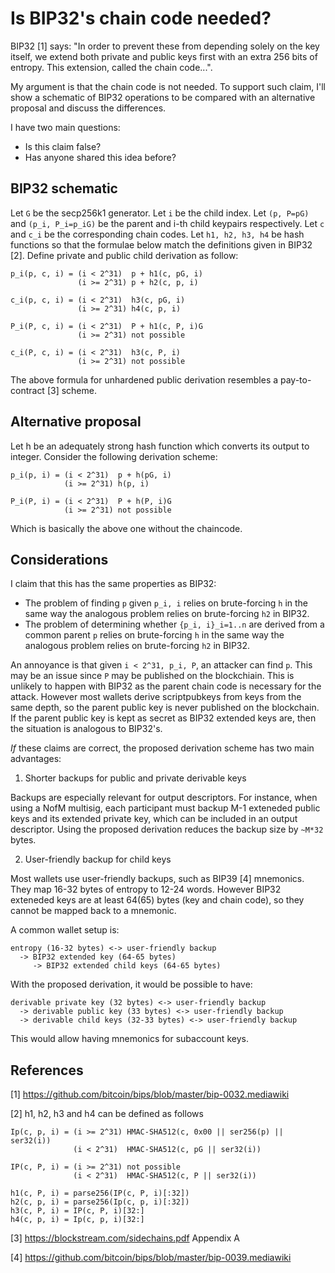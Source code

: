 # Is BIP32's chain code needed?

BIP32 [1] says: "In order to prevent these from depending solely on the key 
itself, we extend both private and public keys first with an extra 256 bits of 
entropy. This extension, called the chain code...".

My argument is that the chain code is not needed.
To support such claim, I'll show a schematic of BIP32 operations to be compared
with an alternative proposal and discuss the differences.

I have two main questions:
- Is this claim false?
- Has anyone shared this idea before?

## BIP32 schematic

Let `G` be the secp256k1 generator.
Let `i` be the child index.
Let `(p, P=pG)` and `(p_i, P_i=p_iG)` be the parent and i-th child keypairs
respectively.
Let `c` and `c_i` be the corresponding chain codes.
Let `h1, h2, h3, h4` be hash functions so that the formulae below match the
definitions given in BIP32 [2].
Define private and public child derivation as follow:

    p_i(p, c, i) = (i < 2^31)  p + h1(c, pG, i)
                   (i >= 2^31) p + h2(c, p, i)

    c_i(p, c, i) = (i < 2^31)  h3(c, pG, i)
                   (i >= 2^31) h4(c, p, i)

    P_i(P, c, i) = (i < 2^31)  P + h1(c, P, i)G
                   (i >= 2^31) not possible

    c_i(P, c, i) = (i < 2^31)  h3(c, P, i)
                   (i >= 2^31) not possible

The above formula for unhardened public derivation resembles a pay-to-contract 
[3] scheme.

## Alternative proposal

Let h be an adequately strong hash function which converts its output to
integer.
Consider the following derivation scheme:

    p_i(p, i) = (i < 2^31)  p + h(pG, i)
                (i >= 2^31) h(p, i)

    P_i(P, i) = (i < 2^31)  P + h(P, i)G
                (i >= 2^31) not possible

Which is basically the above one without the chaincode.

## Considerations

I claim that this has the same properties as BIP32:
- The problem of finding `p` given `p_i, i` relies on brute-forcing `h` in the
  same way the analogous problem relies on brute-forcing `h2` in BIP32.
- The problem of determining whether `{p_i, i}_i=1..n` are derived from a common
  parent `p` relies on brute-forcing `h` in the same way the analogous problem
  relies on brute-forcing `h2` in BIP32.

An annoyance is that given `i < 2^31, p_i, P`, an attacker can find `p`.
This may be an issue since `P` may be published on the blockchiain.
This is unlikely to happen with BIP32 as the parent chain code is necessary for
the attack.
However most wallets derive scriptpubkeys from keys from the same depth, so the
parent public key is never published on the blockchain.
If the parent public key is kept as secret as BIP32 extended keys are, then the 
situation is analogous to BIP32's.

_If_ these claims are correct, the proposed derivation scheme has two main
advantages:

1) Shorter backups for public and private derivable keys

Backups are especially relevant for output descriptors. For instance, when using
a NofM multisig, each participant must backup M-1 exteneded public keys and its
extended private key, which can be included in an output descriptor. Using the 
proposed derivation reduces the backup size by `~M*32` bytes.

2) User-friendly backup for child keys

Most wallets use user-friendly backups, such as BIP39 [4] mnemonics. They map
16-32 bytes of entropy to 12-24 words. However BIP32 exteneded keys are at least
64(65) bytes (key and chain code), so they cannot be mapped back to a
mnemonic.

A common wallet setup is:

    entropy (16-32 bytes) <-> user-friendly backup
      -> BIP32 extended key (64-65 bytes) 
         -> BIP32 extended child keys (64-65 bytes)

With the proposed derivation, it would be possible to have:

    derivable private key (32 bytes) <-> user-friendly backup
      -> derivable public key (33 bytes) <-> user-friendly backup
      -> derivable child keys (32-33 bytes) <-> user-friendly backup

This would allow having mnemonics for subaccount keys.

## References

[1] https://github.com/bitcoin/bips/blob/master/bip-0032.mediawiki

[2] h1, h2, h3 and h4 can be defined as follows

    Ip(c, p, i) = (i >= 2^31) HMAC-SHA512(c, 0x00 || ser256(p) || ser32(i))
                  (i < 2^31)  HMAC-SHA512(c, pG || ser32(i))

    IP(c, P, i) = (i >= 2^31) not possible
                  (i < 2^31)  HMAC-SHA512(c, P || ser32(i))

    h1(c, P, i) = parse256(IP(c, P, i)[:32])
    h2(c, p, i) = parse256(Ip(c, p, i)[:32])
    h3(c, P, i) = IP(c, P, i)[32:]
    h4(c, p, i) = Ip(c, p, i)[32:]

[3] https://blockstream.com/sidechains.pdf Appendix A

[4] https://github.com/bitcoin/bips/blob/master/bip-0039.mediawiki
